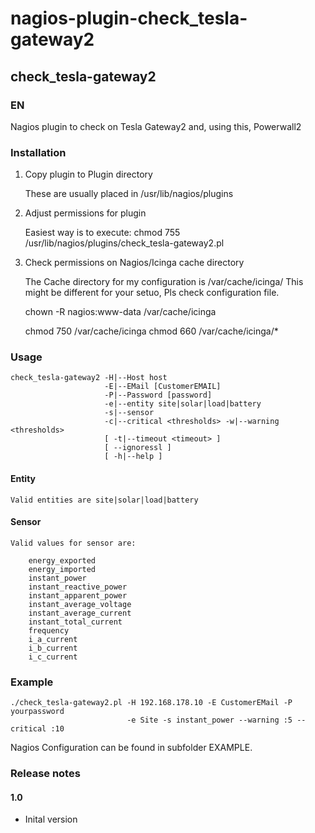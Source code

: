 # nagios-plugin-check_tesla-gateway2

## check_tesla-gateway2

### EN

Nagios plugin to check on Tesla Gateway2 and, using this, Powerwall2


### Installation

1. Copy plugin to Plugin directory 

     These are usually placed in /usr/lib/nagios/plugins
   
2. Adjust permissions for plugin
     
	 Easiest way is to execute:
     chmod 755 /usr/lib/nagios/plugins/check_tesla-gateway2.pl

3. Check permissions on Nagios/Icinga cache directory
	 
	 The Cache directory for my configuration is /var/cache/icinga/
	 This might be different for your setuo, Pls check configuration file.
	 
	 chown -R nagios:www-data /var/cache/icinga
	 
	 chmod 750 /var/cache/icinga
	 chmod 660 /var/cache/icinga/*


### Usage

```
check_tesla-gateway2 -H|--Host host 
                     -E|--EMail [CustomerEMAIL] 
					 -P|--Password [password]
                     -e|--entity site|solar|load|battery
                     -s|--sensor
                     -c|--critical <thresholds> -w|--warning <thresholds>
                     [ -t|--timeout <timeout> ] 
                     [ --ignoressl ] 
                     [ -h|--help ]
```

#### Entity

	Valid entities are site|solar|load|battery

#### Sensor

	Valid values for sensor are:
	
		energy_exported
		energy_imported
		instant_power
		instant_reactive_power
		instant_apparent_power
		instant_average_voltage
		instant_average_current
		instant_total_current
		frequency
		i_a_current
		i_b_current
		i_c_current
	

### Example

```
./check_tesla-gateway2.pl -H 192.168.178.10 -E CustomerEMail -P yourpassword
                          -e Site -s instant_power --warning :5 --critical :10

```

Nagios Configuration can be found in subfolder EXAMPLE.

### Release notes

#### 1.0

- Inital version

